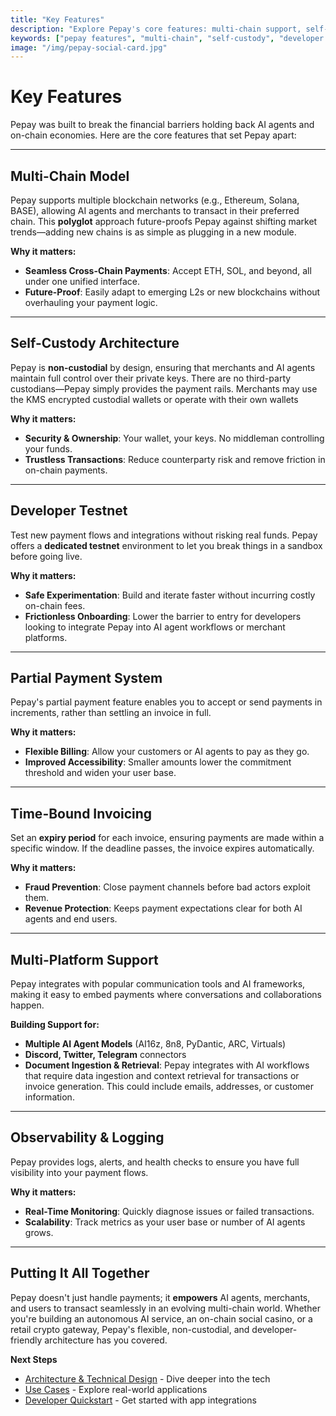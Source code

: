 ```yaml
---
title: "Key Features"
description: "Explore Pepay's core features: multi-chain support, self-custody architecture, developer testnet, partial payments, and autonomous invoicing."
keywords: ["pepay features", "multi-chain", "self-custody", "developer testnet", "partial payments", "autonomous invoicing", "crypto payments"]
image: "/img/pepay-social-card.jpg"
---
```


# Key Features

Pepay was built to break the financial barriers holding back AI agents and on-chain economies. Here are the core features that set Pepay apart:

---

## Multi-Chain Model

Pepay supports multiple blockchain networks (e.g., Ethereum, Solana, BASE), allowing AI agents and merchants to transact in their preferred chain. This **polyglot** approach future-proofs Pepay against shifting market trends—adding new chains is as simple as plugging in a new module.

**Why it matters:**

- **Seamless Cross-Chain Payments**: Accept ETH, SOL, and beyond, all under one unified interface.
- **Future-Proof**: Easily adapt to emerging L2s or new blockchains without overhauling your payment logic.

---

## Self-Custody Architecture

Pepay is **non-custodial** by design, ensuring that merchants and AI agents maintain full control over their private keys. There are no third-party custodians—Pepay simply provides the payment rails. Merchants may use the KMS encrypted custodial wallets or operate with their own wallets

**Why it matters:**

- **Security & Ownership**: Your wallet, your keys. No middleman controlling your funds.
- **Trustless Transactions**: Reduce counterparty risk and remove friction in on-chain payments.

---

## Developer Testnet

Test new payment flows and integrations without risking real funds. Pepay offers a **dedicated testnet** environment to let you break things in a sandbox before going live.

**Why it matters:**

- **Safe Experimentation**: Build and iterate faster without incurring costly on-chain fees.
- **Frictionless Onboarding**: Lower the barrier to entry for developers looking to integrate Pepay into AI agent workflows or merchant platforms.

---

## Partial Payment System

Pepay's partial payment feature enables you to accept or send payments in increments, rather than settling an invoice in full.

**Why it matters:**

- **Flexible Billing**: Allow your customers or AI agents to pay as they go.
- **Improved Accessibility**: Smaller amounts lower the commitment threshold and widen your user base.

---

## Time-Bound Invoicing

Set an **expiry period** for each invoice, ensuring payments are made within a specific window. If the deadline passes, the invoice expires automatically.

**Why it matters:**

- **Fraud Prevention**: Close payment channels before bad actors exploit them.
- **Revenue Protection**: Keeps payment expectations clear for both AI agents and end users.

---

## Multi-Platform Support

Pepay integrates with popular communication tools and AI frameworks, making it easy to embed payments where conversations and collaborations happen.

**Building Support for:**

- **Multiple AI Agent Models** (AI16z, 8n8, PyDantic, ARC, Virtuals)
- **Discord, Twitter, Telegram** connectors
- **Document Ingestion & Retrieval**: Pepay integrates with AI workflows that require data ingestion and context retrieval for transactions or invoice generation. This could include emails, addresses, or customer information.

---

## Observability & Logging

Pepay provides logs, alerts, and health checks to ensure you have full visibility into your payment flows.

**Why it matters:**

- **Real-Time Monitoring**: Quickly diagnose issues or failed transactions.
- **Scalability**: Track metrics as your user base or number of AI agents grows.

---

## Putting It All Together

Pepay doesn't just handle payments; it **empowers** AI agents, merchants, and users to transact seamlessly in an evolving multi-chain world. Whether you're building an autonomous AI service, an on-chain social casino, or a retail crypto gateway, Pepay's flexible, non-custodial, and developer-friendly architecture has you covered.

**Next Steps**

- [Architecture & Technical Design](./architecture-and-technical-design.md) - Dive deeper into the tech
- [Use Cases](./use-cases.md) - Explore real-world applications
- [Developer Quickstart](../developers/quickstart.md) - Get started with app integrations